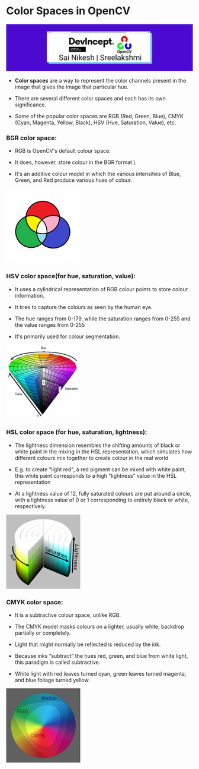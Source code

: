 # Color Spaces in OpenCV

![cover](https://github.com/sreelakshmig009/Intern-Work/blob/color_spaces/int-cv-2/Color%20Mappings%20In%20Open%20CV/Images/Cover-Org.jpeg)


* <b>Color spaces</b> are a way to represent the color channels present in the image that gives the image that particular hue. 
 
* There are several different color spaces and each has its own significance.

* Some of the popular color spaces are RGB (Red, Green, Blue), CMYK (Cyan, Magenta, Yellow, Black), HSV (Hue, Saturation, Value), etc.

### BGR color space:

* RGB is OpenCV's default colour space.

* It does, however, store colour in the BGR format.\

* It's an additive colour model in which the various intensities of Blue, Green, and Red produce various hues of colour.

<img src = "https://github.com/sreelakshmig009/Intern-Work/blob/color_spaces/int-cv-2/Color%20Mappings%20In%20Open%20CV/Images/bgr.png" width="200" height="200">

### HSV color space(for hue, saturation, value):

* It uses a cylindrical representation of RGB colour points to store colour information.

* It tries to capture the colours as seen by the human eye.

* The hue ranges from 0-179, while the saturation ranges from 0-255 and the value ranges from 0-255

*  It's primarily used for colour segmentation.

<img src = "https://github.com/sreelakshmig009/Intern-Work/blob/color_spaces/int-cv-2/Color%20Mappings%20In%20Open%20CV/Images/hsv.jpg" width="200" height="200">

### HSL color space (for hue, saturation, lightness):

* The lightness dimension resembles the shifting amounts of black or white paint in the mixing in the HSL representation, which simulates how different colours mix together to create colour in the real world

* E.g. to create "light red", a red pigment can be mixed with white paint; this white paint corresponds to a high "lightness" value in the HSL representation

* At a lightness value of 12, fully saturated colours are put around a circle, with a lightness value of 0 or 1 corresponding to entirely black or white, respectively.

<img src = "https://github.com/sreelakshmig009/Intern-Work/blob/color_spaces/int-cv-2/Color%20Mappings%20In%20Open%20CV/Images/hsl.png" width="200" height="200">

### CMYK color space: 

* It is a subtractive colour space, unlike RGB.

* The CMYK model masks colours on a lighter, usually white, backdrop partially or completely. 

* Light that might normally be reflected is reduced by the ink.

* Because inks “subtract” the hues red, green, and blue from white light, this paradigm is called subtractive.

* White light with red leaves turned cyan, green leaves turned magenta, and blue foliage turned yellow.

<img src = "https://github.com/sreelakshmig009/Intern-Work/blob/color_spaces/int-cv-2/Color%20Mappings%20In%20Open%20CV/Images/cmyk.png" width="200" height="200">
